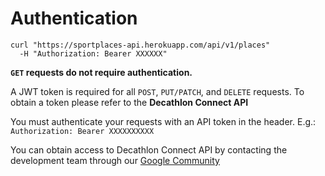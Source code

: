 # Authentication

```shell
curl "https://sportplaces-api.herokuapp.com/api/v1/places"
  -H "Authorization: Bearer XXXXXX"
```

**`GET` requests do not require authentication.**

A JWT token is required for all `POST`, `PUT/PATCH`, and `DELETE` requests. 
To obtain a token please refer to the **Decathlon Connect API**

You must authenticate your requests with an API token in the header.
E.g.: `Authorization: Bearer XXXXXXXXXX`

<aside class="notice">
  You can obtain access to Decathlon Connect API by contacting the development team through our 
  <a href="https://plus.google.com/u/2/communities/110282251333522025242">Google Community</a>
</aside>
